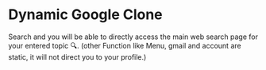  Dynamic Google Clone 
======================
Search and you will be able to directly access the main web search page for your entered topic 🔍.
(other Function like Menu, gmail and account are static, it will not direct you to your profile.)
